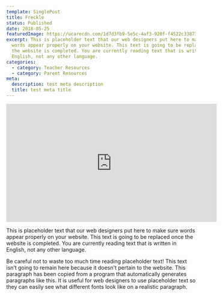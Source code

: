 ```yaml
---
template: SinglePost
title: Freckle
status: Published
date: 2018-05-25
featuredImage: https://ucarecdn.com/1d7d3fb9-5e5c-4af3-920f-f4522c33873a/
excerpt: This is placeholder text that our web designers put here to make sure
  words appear properly on your website. This text is going to be replaced once
  the website is completed. You are currently reading text that is written in
  English, not any other language.
categories:
  - category: Teacher Resources
  - category: Parent Resources
meta:
  description: test meta description
  title: test meta title
---
```

<iframe width="560" height="315" src="https://www.youtube.com/embed/xwlxynoBc4k" frameborder="0" allow="accelerometer; autoplay; encrypted-media; gyroscope; picture-in-picture" allowfullscreen></iframe>

This is placeholder text that our web designers put here to make sure words appear properly on your website. This text is going to be replaced once the website is completed. You are currently reading text that is written in English, not any other language.

Be careful not to waste too much time reading placeholder text! This text isn’t going to remain here because it doesn't pertain to the website. This paragraph has been copied from a program that automatically generates paragraphs like this. It is useful for web designers to use placeholder text so they can easily see what different fonts look like on a realistic paragraph.
